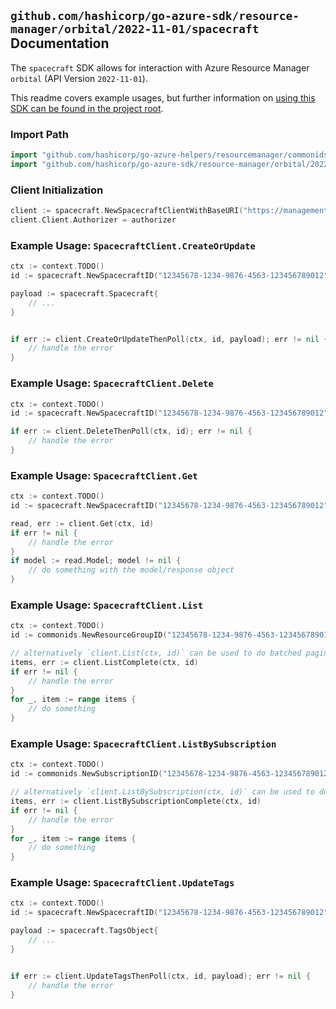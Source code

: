 
## `github.com/hashicorp/go-azure-sdk/resource-manager/orbital/2022-11-01/spacecraft` Documentation

The `spacecraft` SDK allows for interaction with Azure Resource Manager `orbital` (API Version `2022-11-01`).

This readme covers example usages, but further information on [using this SDK can be found in the project root](https://github.com/hashicorp/go-azure-sdk/tree/main/docs).

### Import Path

```go
import "github.com/hashicorp/go-azure-helpers/resourcemanager/commonids"
import "github.com/hashicorp/go-azure-sdk/resource-manager/orbital/2022-11-01/spacecraft"
```


### Client Initialization

```go
client := spacecraft.NewSpacecraftClientWithBaseURI("https://management.azure.com")
client.Client.Authorizer = authorizer
```


### Example Usage: `SpacecraftClient.CreateOrUpdate`

```go
ctx := context.TODO()
id := spacecraft.NewSpacecraftID("12345678-1234-9876-4563-123456789012", "example-resource-group", "spacecraftValue")

payload := spacecraft.Spacecraft{
	// ...
}


if err := client.CreateOrUpdateThenPoll(ctx, id, payload); err != nil {
	// handle the error
}
```


### Example Usage: `SpacecraftClient.Delete`

```go
ctx := context.TODO()
id := spacecraft.NewSpacecraftID("12345678-1234-9876-4563-123456789012", "example-resource-group", "spacecraftValue")

if err := client.DeleteThenPoll(ctx, id); err != nil {
	// handle the error
}
```


### Example Usage: `SpacecraftClient.Get`

```go
ctx := context.TODO()
id := spacecraft.NewSpacecraftID("12345678-1234-9876-4563-123456789012", "example-resource-group", "spacecraftValue")

read, err := client.Get(ctx, id)
if err != nil {
	// handle the error
}
if model := read.Model; model != nil {
	// do something with the model/response object
}
```


### Example Usage: `SpacecraftClient.List`

```go
ctx := context.TODO()
id := commonids.NewResourceGroupID("12345678-1234-9876-4563-123456789012", "example-resource-group")

// alternatively `client.List(ctx, id)` can be used to do batched pagination
items, err := client.ListComplete(ctx, id)
if err != nil {
	// handle the error
}
for _, item := range items {
	// do something
}
```


### Example Usage: `SpacecraftClient.ListBySubscription`

```go
ctx := context.TODO()
id := commonids.NewSubscriptionID("12345678-1234-9876-4563-123456789012")

// alternatively `client.ListBySubscription(ctx, id)` can be used to do batched pagination
items, err := client.ListBySubscriptionComplete(ctx, id)
if err != nil {
	// handle the error
}
for _, item := range items {
	// do something
}
```


### Example Usage: `SpacecraftClient.UpdateTags`

```go
ctx := context.TODO()
id := spacecraft.NewSpacecraftID("12345678-1234-9876-4563-123456789012", "example-resource-group", "spacecraftValue")

payload := spacecraft.TagsObject{
	// ...
}


if err := client.UpdateTagsThenPoll(ctx, id, payload); err != nil {
	// handle the error
}
```
